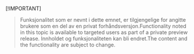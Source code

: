  [!IMPORTANT]
> <span data-ttu-id="7e671-101">Funksjonalitet som er nevnt i dette emnet, er tilgjengelige for angitte brukere som en del av en privat forhåndsversjon.</span><span class="sxs-lookup"><span data-stu-id="7e671-101">Functionality noted in this topic is available to targeted users as part of a private preview release.</span></span> <span data-ttu-id="7e671-102">Innholdet og funksjonaliteten kan bli endret.</span><span class="sxs-lookup"><span data-stu-id="7e671-102">The content and the functionality are subject to change.</span></span> 
